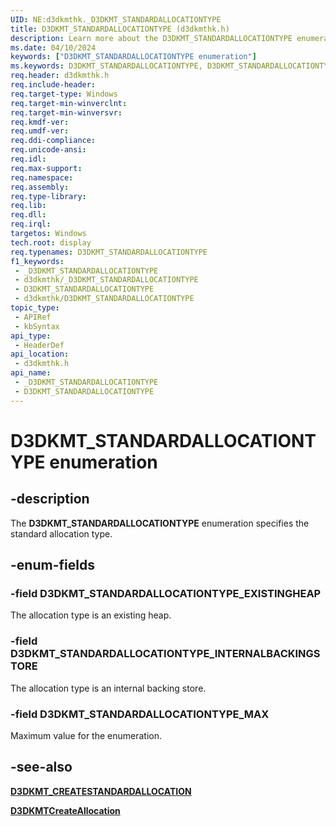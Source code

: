 ```yaml
---
UID: NE:d3dkmthk._D3DKMT_STANDARDALLOCATIONTYPE
title: D3DKMT_STANDARDALLOCATIONTYPE (d3dkmthk.h)
description: Learn more about the D3DKMT_STANDARDALLOCATIONTYPE enumeration.
ms.date: 04/10/2024
keywords: ["D3DKMT_STANDARDALLOCATIONTYPE enumeration"]
ms.keywords: D3DKMT_STANDARDALLOCATIONTYPE, D3DKMT_STANDARDALLOCATIONTYPE enumeration [Display Devices], D3DKMT_STANDARDALLOCATIONTYPE_EXISTINGHEAP, _D3DKMT_STANDARDALLOCATIONTYPE, d3dkmthk/D3DKMT_STANDARDALLOCATIONTYPE, d3dkmthk/D3DKMT_STANDARDALLOCATIONTYPE_EXISTINGHEAP, display.d3dkmt-standardallocationtype
req.header: d3dkmthk.h
req.include-header: 
req.target-type: Windows
req.target-min-winverclnt: 
req.target-min-winversvr: 
req.kmdf-ver: 
req.umdf-ver: 
req.ddi-compliance: 
req.unicode-ansi: 
req.idl: 
req.max-support: 
req.namespace: 
req.assembly: 
req.type-library: 
req.lib: 
req.dll: 
req.irql: 
targetos: Windows
tech.root: display
req.typenames: D3DKMT_STANDARDALLOCATIONTYPE
f1_keywords:
 - _D3DKMT_STANDARDALLOCATIONTYPE
 - d3dkmthk/_D3DKMT_STANDARDALLOCATIONTYPE
 - D3DKMT_STANDARDALLOCATIONTYPE
 - d3dkmthk/D3DKMT_STANDARDALLOCATIONTYPE
topic_type:
 - APIRef
 - kbSyntax
api_type:
 - HeaderDef
api_location:
 - d3dkmthk.h
api_name:
 - _D3DKMT_STANDARDALLOCATIONTYPE
 - D3DKMT_STANDARDALLOCATIONTYPE
---
```


# D3DKMT_STANDARDALLOCATIONTYPE enumeration

## -description

The **D3DKMT_STANDARDALLOCATIONTYPE** enumeration specifies the standard allocation type.

## -enum-fields

### -field D3DKMT_STANDARDALLOCATIONTYPE_EXISTINGHEAP

The allocation type is an existing heap.

### -field D3DKMT_STANDARDALLOCATIONTYPE_INTERNALBACKINGSTORE

The allocation type is an internal backing store.

### -field D3DKMT_STANDARDALLOCATIONTYPE_MAX

Maximum value for the enumeration.

## -see-also

[**D3DKMT_CREATESTANDARDALLOCATION**](ns-d3dkmthk-_d3dkmt_createstandardallocation.md)

[**D3DKMTCreateAllocation**](nf-d3dkmthk-d3dkmtcreateallocation.md)
